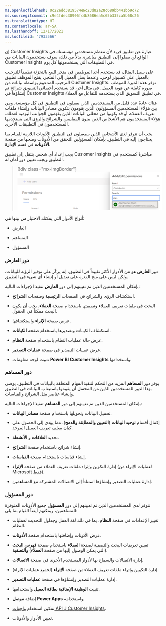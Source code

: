 ```yaml
---
ms.openlocfilehash: 0c22edd3819574e6c23d82a28c689bb441bb9c72
ms.sourcegitcommit: c9e4fdec30906fc4b8686ea5c65b335ca5b68c26
ms.translationtype: HT
ms.contentlocale: ar-SA
ms.lasthandoff: 12/17/2021
ms.locfileid: "7933566"
---
```

إن Customer Insights عبارة عن تطبيق فريد لأن معظم مستخدمي مؤسستك في الواقع لن يصلوا إلى التطبيق مباشرة. بدلاً من ذلك، سوف يستخدمون البيانات من Customer Insights في التطبيقات التي يستخدمونها كل يوم.

على سبيل المثال، قد يستخدم أحد الموظفين في متجر للبيع بالتجزئة تطبيقاً للترحيب بالعميل على كمبيوتر لوحي. وعندما يصل العميل إلى المتجر، يفتح الموظف تطبيق الترحيب المدعوم بواسطة بيانات من Customer Insights. توفر هذه الميزة للموظف صورة كاملة عن هوية العميل. في مثال آخر، قد يستخدم أخصائي التسويق شرائح تم إنشاؤها في Customer Insights في تطبيق التسويق الذي يستخدمه للتفاعل مع العملاء.

هناك عادةً عدد قليل من المستخدمين الذين يعملون في التطبيق في كل مؤسسة. ومن بين هؤلاء المستخدمين المسؤولون الذين يقومون بتكوين مصادر البيانات وإنشاء ملفات تعريف العملاء، أو قد يكونوا من محللي البيانات الذين يفهمون الجوانب اليومية لعملك. هؤلاء المستخدمون هم الأشخاص الذين يبنون المقاييس والشرائح والرؤى التي يستخدمها المستخدمون في التطبيقات الأخرى.

يجب أن تتوفر لدى الأشخاص الذين سيعملون في التطبيق الأذونات اللازمة للقيام بما يحتاجون إليه في التطبيق. بإمكان المسؤولين التحقق من الأذونات ومنحها من صفحة **الأذونات** في قسم **الإدارة**.

يجب إعداد أي شخص ينتقل إلى تطبيق Customer Insights مباشرةً كمستخدم في التطبيق ويجب تعيين دور أمان له.

> [!div class="mx-imgBorder"]
> [![لقطة شاشة للقائمة "إضافة/تحرير الأذونات"‬ مع إدخال "المساهم" باعتباره الدور والاسم Alan الذي تم إدخاله في مربع البحث.](../media/9-permissions.png)](../media/9-permissions.png#lightbox)

أنواع الأدوار التي يمكنك الاختيار من بينها هي:

- العارض

- المساهم

- المسؤول

### <a name="viewer-role"></a>دور العارض

دور **العارض** هو من الأدوار الأكثر تقييداً في التطبيق. إنه يركّز على توفير الرؤية للبيانات، ولكن ليس على منح القدرة على تعديل أو إنشاء أي شيء في التطبيق.

بإمكان المستخدمين الذين تم تعيينهم إلى دور **العارض** تنفيذ الإجراءات التالية:

- استكشاف الرؤى والشرائح في الصفحات **الرئيسية** وصفحات **الشرائح**.

- البحث في ملفات تعريف العملاء وتصفيتها باستخدام صفحة **العملاء**. يجب أن يكون البحث ممكناً في الحقول.

- عرض صفحة **الإثراء** واستكشافها.

- استكشاف الكيانات وتصديرها باستخدام صفحة **الكيانات‏‎**.

- عرض حالة عمليات النظام باستخدام صفحة **النظام**.

- عرض عمليات التصدير في صفحة **عمليات التصدير‬**.

- تثبيت لوحة معلومات **Power BI Customer Insights** واستخدامها.

### <a name="contributor-role"></a>دور المساهم

يوفر دور **المساهم** المزيد من التحكم لتنفيذ المهام المتعلقة بالبيانات في التطبيق. يوصى بهذا الدور للمستخدمين الذين من المحتمل أن يقوموا باستيعاب البيانات في التطبيق وإنشاء عناصر مثل الشرائح والقياسات.

بإمكان المستخدمين الذين تم تعيينهم إلى دور **المساهم** تنفيذ الإجراءات التالية:

- تحميل البيانات وتحويلها باستخدام صفحة **مصادر البيانات**.

- إكمال أقسام **توحيد البيانات** (**التعيين والمطابقة والدمج**)، مما يؤدي إلى الحصول على كيان معلف تعريف العميل الموحد.

- تحديد **العلاقات** و **الأنشطة**.

- إنشاء شرائح باستخدام صفحة **الشرائح**.

- إنشاء قياسات باستخدام صفحة **القياسات**.

- إدارة التكوين وإثراء ملفات تعريف العملاء من صفحة **الإثراء** (لعمليات الإثراء من Microsoft فقط).

- إدارة عمليات التصدير وإنشاؤها استناداً إلى الاتصالات المشتركة مع المساهمين.

### <a name="administrator-role"></a>دور المسؤول

تتوفر لدى المستخدمين الذين تم تعيينهم إلى دور **المسؤول** جميع الأذونات المتوفرة للمساهمين، ويمكنهم أيضاً القيام بما يلي:

- تغيير الإعدادات في صفحة **النظام**، يما في ذلك لغة العمل وجداول التحديث لعمليات النظام.

- عرض الأذونات وإضافتها باستخدام صفحة **الأذونات**.

- تعيين تعريفات البحث والتصفية لصفحة **العملاء** باستخدام صفحة **فهرس البحث والتصفية‬** (التي يمكن الوصول إليها من صفحة **العملاء‏‎**).

- إدارة الاتصالات والسماح بها لأدوار المستخدم الأخرى في صفحة **الاتصالات**.

- إدارة التكوين وإثراء ملفات تعريف العملاء من صفحة **الإثراء** (لجميع عمليات الإثراء).

- إدارة عمليات التصدير وإنشاؤها في صفحة **عمليات التصدير**.

- تثبيت **الوظيفة الإضافية بطاقة العميل** واستخدامها.

- إضافة **موصل Power Apps** واستخدامه.

- تمكين استخدام [واجهات API لـ Customer Insights](/dynamics365/customer-insights/audience-insights/apis/?azure-portal=true#).

- تعيين الأدوار والأذونات.
